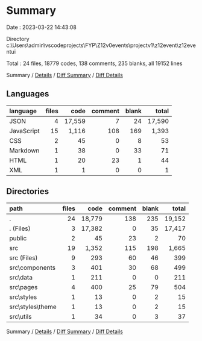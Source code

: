 # Summary

Date : 2023-03-22 14:43:08

Directory c:\\Users\\admin\\vscodeprojects\\FYP\\Z12v0events\\projectv1\\z12event\\z12eventui

Total : 24 files,  18779 codes, 138 comments, 235 blanks, all 19152 lines

Summary / [Details](details.md) / [Diff Summary](diff.md) / [Diff Details](diff-details.md)

## Languages
| language | files | code | comment | blank | total |
| :--- | ---: | ---: | ---: | ---: | ---: |
| JSON | 4 | 17,559 | 7 | 24 | 17,590 |
| JavaScript | 15 | 1,116 | 108 | 169 | 1,393 |
| CSS | 2 | 45 | 0 | 8 | 53 |
| Markdown | 1 | 38 | 0 | 33 | 71 |
| HTML | 1 | 20 | 23 | 1 | 44 |
| XML | 1 | 1 | 0 | 0 | 1 |

## Directories
| path | files | code | comment | blank | total |
| :--- | ---: | ---: | ---: | ---: | ---: |
| . | 24 | 18,779 | 138 | 235 | 19,152 |
| . (Files) | 3 | 17,382 | 0 | 35 | 17,417 |
| public | 2 | 45 | 23 | 2 | 70 |
| src | 19 | 1,352 | 115 | 198 | 1,665 |
| src (Files) | 9 | 293 | 60 | 46 | 399 |
| src\\components | 3 | 401 | 30 | 68 | 499 |
| src\\data | 1 | 211 | 0 | 0 | 211 |
| src\\pages | 4 | 400 | 25 | 79 | 504 |
| src\\styles | 1 | 13 | 0 | 2 | 15 |
| src\\styles\\theme | 1 | 13 | 0 | 2 | 15 |
| src\\utils | 1 | 34 | 0 | 3 | 37 |

Summary / [Details](details.md) / [Diff Summary](diff.md) / [Diff Details](diff-details.md)
